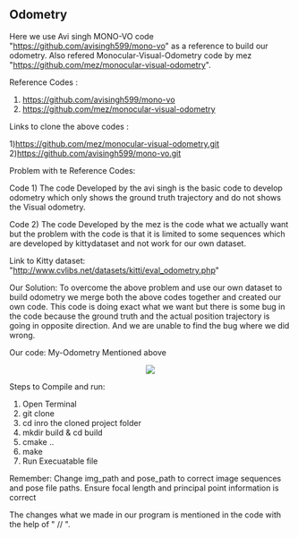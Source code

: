 ## Odometry 

Here we use  Avi singh MONO-VO code "https://github.com/avisingh599/mono-vo" as a reference to build our odometry.
Also refered Monocular-Visual-Odometry code by mez "https://github.com/mez/monocular-visual-odometry".

Reference Codes :
1) https://github.com/avisingh599/mono-vo
2) https://github.com/mez/monocular-visual-odometry

Links to clone the above codes : 

1)https://github.com/mez/monocular-visual-odometry.git 
2)https://github.com/avisingh599/mono-vo.git

Problem with te Reference Codes:

Code 1) The code Developed by the avi singh is the basic code to develop odometry  which only shows the ground truth trajectory and do not shows the Visual odometry.

Code 2) The code Developed by the mez is the code what we actually want but the problem with the code is that it is limited to some sequences which are developed by kittydataset and not work for our own dataset.

Link to Kitty dataset: "http://www.cvlibs.net/datasets/kitti/eval_odometry.php"

Our Solution: To overcome the above problem and use our own dataset to build odometry we merge both the above codes together and created our own code.  This code is doing exact what we want but there is some bug in the code because the ground truth and the actual position trajectory is going in opposite direction. And we are unable to find the bug where we did wrong. 

Our code: My-Odometry Mentioned above
<p align="center">
  <img src="https://github.com/Shivani1796/Odometry-/blob/master/AviSingh/1.png">
</p>

Steps to Compile and run:

1) Open Terminal
2) git clone 
3) cd inro the cloned project folder 
4) mkdir build & cd build
5) cmake ..
6) make 
7) Run Execuatable file

Remember: Change img_path and pose_path to correct image sequences and pose file paths. 
	  Ensure focal length and principal point information is correct 
          
The changes what we made in our program is mentioned in the code with the help of " // ".

